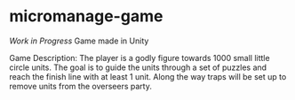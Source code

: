 # micromanage-game
*Work in Progress* Game made in Unity


Game Description:
The player is a godly figure towards 1000 small little circle units. The goal is to guide the units through a set of puzzles and reach the finish line with at least 1 unit. Along the way traps will be set up to remove units from the overseers party.

